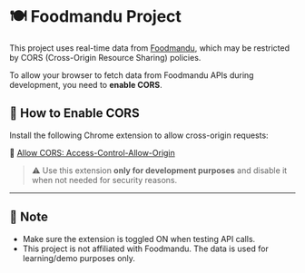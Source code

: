 # 🍽️ Foodmandu Project

This project uses real-time data from [Foodmandu](https://foodmandu.com/), which may be restricted by CORS (Cross-Origin Resource Sharing) policies.

To allow your browser to fetch data from Foodmandu APIs during development, you need to **enable CORS**.

## 🚀 How to Enable CORS

Install the following Chrome extension to allow cross-origin requests:

🔗 [Allow CORS: Access-Control-Allow-Origin](https://chromewebstore.google.com/detail/allow-cors-access-control/lhobafahddgcelffkeicbaginigeejlf?hl=en&pli=1)

> ⚠️ Use this extension **only for development purposes** and disable it when not needed for security reasons.

---

## 📌 Note

- Make sure the extension is toggled ON when testing API calls.
- This project is not affiliated with Foodmandu. The data is used for learning/demo purposes only.
